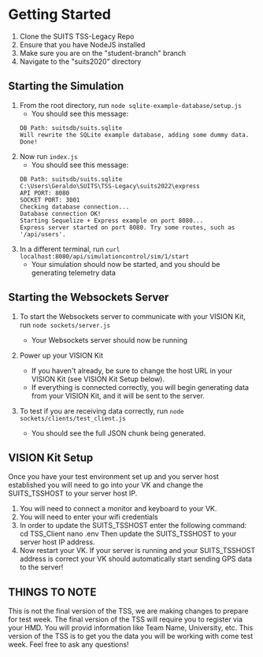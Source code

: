# Getting Started

1. Clone the SUITS TSS-Legacy Repo
2. Ensure that you have NodeJS installed
3. Make sure you are on the "student-branch" branch
4. Navigate to the "suits2020" directory

## Starting the Simulation

1. From the root directory, run `node sqlite-example-database/setup.js`
    * You should see this message: 
    ```
    DB Path: suitsdb/suits.sqlite
    Will rewrite the SQLite example database, adding some dummy data.
    Done!
    ```
2. Now run `index.js`
    * You should see this message:
    ```
    DB Path: suitsdb/suits.sqlite
    C:\Users\Geraldo\SUITS\TSS-Legacy\suits2022\express
    API PORT: 8080
    SOCKET PORT: 3001
    Checking database connection...
    Database connection OK!
    Starting Sequelize + Express example on port 8080...
    Express server started on port 8080. Try some routes, such as '/api/users'.
    ```
3. In a different terminal, run `curl localhost:8080/api/simulationcontrol/sim/1/start`
    * Your simulation should now be started, and you should be generating telemetry data

## Starting the Websockets Server

1. To start the Websockets server to communicate with your VISION Kit, run `node sockets/server.js`
    * Your Websockets server should now be running

2. Power up your VISION Kit
    * If you haven't already, be sure to change the host URL in your VISION Kit (see VISION Kit Setup below).  
    * If everything is connected correctly, you will begin generating data from your VISION Kit, and it will be sent to the server.

3. To test if you are receiving data correctly, run `node sockets/clients/test_client.js`
    * You should see the full JSON chunk being generated.
    
## VISION Kit Setup

Once you have your test environment set up and you server host established you will need to go into your VK and change the SUITS_TSSHOST to 
your server host IP. 

1. You will need to connect a monitor and keyboard to your VK. 
2. You will need to enter your wifi credentials 
3. In order to update the SUITS_TSSHOST enter the following command: 
   cd TSS_Client
   nano .env
   Then update the SUITS_TSSHOST to your server host IP address. 
4. Now restart your VK. If your server is running and your SUITS_TSSHOST address is correct your VK should automatically start sending GPS data 
   to the server!

## THINGS TO NOTE
This is not the final version of the TSS, we are making changes to prepare for test week. The final version of the TSS will require you to register via your HMD. You will provid information like Team Name, University, etc. This version of the TSS is to get you the data you will be working with come test week. Feel free to ask any questions!
